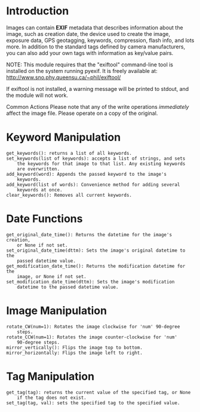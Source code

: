 Introduction
============
Images can contain **EXIF** metadata that describes information about the
image, such as creation date, the device used to create the image,
exposure data, GPS geotagging, keywords, compression, flash info, and
lots more. In addition to the standard tags defined by camera
manufacturers, you can also add your own tags with information as
key/value pairs.

NOTE: This module requires that the "exiftool" command-line tool is
installed on the system running pyexif. It is freely available at: 
http://www.sno.phy.queensu.ca/~phil/exiftool/

If exiftool is not installed, a warning message will be printed to
stdout, and the module will not work.


Common Actions
    Please note that any of the write operations *immediately* affect
    the image file. Please operate on a copy of the original.


Keyword Manipulation
====================
    get_keywords(): returns a list of all keywords.
    set_keywords(list of keywords): accepts a list of strings, and sets
        the keywords for that image to that list. Any existing keywords
        are overwritten.
    add_keyword(word): Appends the passed keyword to the image's
        keywords.
    add_keyword(list of words): Convenience method for adding several
        keywords at once.
    clear_keywords(): Removes all current keywords.

Date Functions
==============
    get_original_date_time(): Returns the datetime for the image's creation,
		or None if not set.
    set_original_date_time(dttm): Sets the image's original datetime to the
        passed datetime value.
    get_modification_date_time(): Returns the modification datetime for the
		image, or None if not set.
    set_modification_date_time(dttm): Sets the image's modification
        datetime to the passed datetime value.


Image Manipulation
==================
    rotate_CW(num=1): Rotates the image clockwise for 'num' 90-degree
        steps.
    rotate_CCW(num=1): Rotates the image counter-clockwise for 'num'
        90-degree steps.
    mirror_vertically(): Flips the image top to bottom.
    mirror_horizontally: Flips the image left to right.

Tag Manipulation
================
    get_tag(tag): returns the current value of the specified tag, or None
        if the tag does not exist.
    set_tag(tag, val): sets the specified tag to the specified value.
